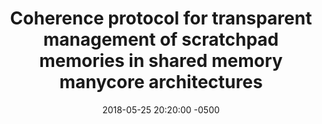 ---
layout: paper-summary
title:  "Coherence protocol for transparent management of scratchpad memories in shared memory manycore architectures"
date:   2018-05-25 20:20:00 -0500
categories: paper
paper_title: "Coherence protocol for transparent management of scratchpad memories in shared memory manycore architectures"
paper_link: https://dl.acm.org/citation.cfm?id=2749469.2750411
paper_keyword: Coherence; Scratchpad Memory
paper_year: ISCA 2015
rw_set: 
htm_cd: 
htm_cr: 
version_mgmt: 
---